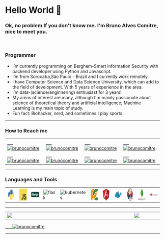 # Hello World 👋

### Ok, no problem If you don't know me. I'm Bruno Alves Comitre, nice to meet you.

<br />

### Programmer

- I’m currently programming on Berghem-Smart Information Security with backend developer using Python and Javascript. 
- I’m from Sorocaba,São Paulo - Brazil and I currently work remotely.
- I have Computer Science and Data Science University, which can add to the field of development. With 5 years of experience in the area.
- I’m data-(science/enginnering) enthusiast for 3 years!
- My areas of interest are many, although I'm mainly passionate about science of theoretical theory and artificial intelligence; Machine Learning is my main topic of study.
- Fun fact: Biohacker, nerd, and sometimes I play sports.

***

### How to Reach me

<table align="center">
  <tr>
    <td>
      <a href="https://www.linkedin.com/in/brunocomitre/" alt="linkedin" target="_blank">&nbsp;&nbsp;&nbsp;&nbsp;&nbsp;
        <img align="center" src="https://img.shields.io/badge/LinkedIn-0077B5?style=for-the-badge&logo=linkedin&logoColor=white" alt="brunocomitre" height="20" width="120" />
      </a>
    </td>
    <td>
      <a href="https://www.instagram.com/the_comitre/" alt="instagram" target="_blank">&nbsp;&nbsp;&nbsp;&nbsp;&nbsp;
        <img align="center" src="https://img.shields.io/badge/the_comitre-E4405F?style=for-the-badge&logo=instagram&logoColor=white" alt="brunocomitre" height="20" width="120" />
      </a>
    </td>
    <td>
      <a href="https://medium.com/@brunocomitre" alt="medium" target="_blank">&nbsp;&nbsp;&nbsp;&nbsp;&nbsp;
        <img align="center" src="https://img.shields.io/badge/Medium-12100E?style=for-the-badge&logo=medium&logoColor=white&link=https://medium.com/@brunocomitre" alt="brunocomitre" height="20" width="120" />
      </a>
    </td>
    <td>
      <a href="https://dev.to/thecomitre" alt="devto" target="_blank">&nbsp;&nbsp;&nbsp;&nbsp;&nbsp;
        <img align="center" src="https://img.shields.io/badge/dev.to-0A0A0A?style=for-the-badge&logo=dev.to&logoColor=white" alt="brunocomitre" height="20" width="120" />
      </a>
    </td>
  </tr>
  <tr>
    <td>
      <a href="https://pt.stackoverflow.com/users/246264/bruno-comitre?tab=profile" alt="stackoverflow" target="_blank">&nbsp;&nbsp;&nbsp;&nbsp;&nbsp;
        <img align="center" src="https://img.shields.io/badge/Stack_Overflow-FE7A16?style=for-the-badge&logo=stack-overflow&logoColor=white" alt="brunocomitre"  height="20" width="120" />
      </a>
    </td>
    <td>
      <a href="https://sourcerer.io/brunocomitre" alt="sourcerer" target="_blank">&nbsp;&nbsp;&nbsp;&nbsp;&nbsp;
        <img align="center" src="https://img.shields.io/badge/sourcerer-start-brightgreen.svg?colorA=087c08" alt="brunocomitre" height="20" width="120" />
      </a>
    </td>
    <td>
      <a href="@TheComitre#4033" alt="discord" target="_blank">&nbsp;&nbsp;&nbsp;&nbsp;&nbsp;
        <img align="center" src="https://img.shields.io/badge/Discord-7289DA?style=for-the-badge&logo=discord&logoColor=white" alt="brunocomitre" height="20" width="120" />
      </a>
    </td>
    <td>
      <a href="https://www.twitch.tv/thecomitre" alt="twitch" target="_blank">&nbsp;&nbsp;&nbsp;&nbsp;&nbsp;
        <img align="center" src="https://img.shields.io/badge/Twitch-9146FF?style=for-the-badge&logo=twitch&logoColor=white" alt="brunocomitre" height="20" width="120" />
      </a>
    </td>
  </tr>
</table>

***

### Languages and Tools

<table align="center">
  <tr>
    <td>
<img src="https://raw.githubusercontent.com/devicons/devicon/master/icons/python/python-original.svg" alt="python" width="40" height="40"/>
    </td>
    <td>
<img src="https://raw.githubusercontent.com/devicons/devicon/master/icons/javascript/javascript-original.svg" alt="javascript" width="40" height="40"/>
    <td>
<img src="https://raw.githubusercontent.com/devicons/devicon/master/icons/django/django-original.svg" alt="django" width="40" height="40"/>
      </a>
    <td>
<img src="https://www.vectorlogo.zone/logos/pocoo_flask/pocoo_flask-icon.svg" alt="flask" width="40" height="40"/>
    </td>
    <td>
<img src="https://www.vectorlogo.zone/logos/kubernetes/kubernetes-icon.svg" alt="kubernetes" width="40" height="40"/>
    </td>
    <td>
<img src="https://raw.githubusercontent.com/devicons/devicon/master/icons/pycharm/pycharm-original.svg" alt="pycharm" width="40" height="40"/>
    </td>
    <td>
<img src="https://raw.githubusercontent.com/devicons/devicon/master/icons/angularjs/angularjs-original.svg" alt="angularjs" width="40" height="40"/>
    </td>
    <td>
<img src="https://raw.githubusercontent.com/devicons/devicon/master/icons/docker/docker-original.svg" alt="docker" width="40" height="40"/>
    </td>
    <td>
<img src="https://raw.githubusercontent.com/devicons/devicon/master/icons/jenkins/jenkins-original.svg" alt="jenkins" width="40" height="40"/>
    </td>
    <td>
<img src="https://raw.githubusercontent.com/devicons/devicon/master/icons/mongodb/mongodb-original-wordmark.svg" alt="mongodb" width="40" height="40"/>
    </td>
    <td>
<img src="https://raw.githubusercontent.com/devicons/devicon/master/icons/couchdb/couchdb-original-wordmark.svg" alt="couchdb" width="40" height="40"/>
    </td>
  </tr>
  
</table>

***

<center>
  <table>
    <tr>
        <td><img width="400px" align="left" src="https://github-readme-stats.vercel.app/api/top-langs/?username=BrunoComitre&hide=html&layout=compact&show_icons=true&theme=gruvbox" /></td>
        <td><img width="495px" align="left" src="https://github-readme-stats.vercel.app/api?username=BrunoComitre&show_icons=true&theme=gruvbox&count_private=true" /></td>
    </tr>   
  </table>
</center>

<a href="https://github.com/BrunoComitre" alt="Views" target="_blank">&nbsp;&nbsp;&nbsp;&nbsp;&nbsp;
  <img align="center" src="https://komarev.com/ghpvc/?username=BrunoComitre" alt="brunocomitre" height="25" width="120" />
</a>

***
